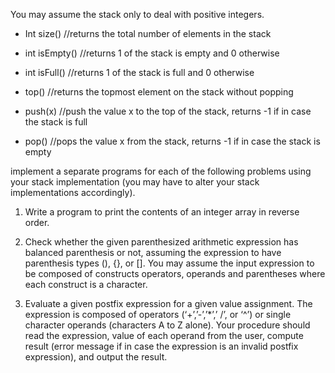 You may assume the stack only to deal with positive integers.

- Int size() //returns the total number of elements in the stack

- int isEmpty() //returns 1 of the stack is empty and 0 otherwise

- int isFull() //returns 1 of the stack is full and 0 otherwise

- top() //returns the topmost element on the stack without popping

- push(x) //push the value x to the top of the stack, returns -1 if in case the stack is full

- pop() //pops the value x from the stack, returns -1 if in case the stack is empty

implement a separate programs for each of the following problems using your stack implementation (you may have to alter your stack implementations accordingly).

1. Write a program to print the contents of an integer array in reverse order.

2. Check whether the given parenthesized arithmetic expression has balanced parenthesis or not, assuming the expression to have parenthesis types (), {}, or []. You may assume the input expression to be composed of constructs operators, operands and parentheses where each construct is a character.

3. Evaluate a given postfix expression for a given value assignment. The expression is composed of operators (‘+’,’-’,’*’,’ /’, or ‘^’) or single character operands (characters A to Z alone). Your procedure should read the expression, value of each operand from the user, compute result (error message if in case the expression is an invalid postfix expression), and output the result.